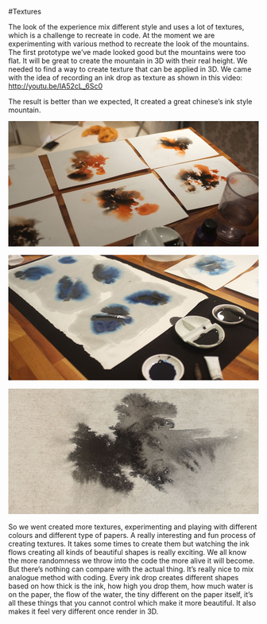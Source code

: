 #Textures

The look of the experience mix different style and uses a lot of textures, which is a challenge to recreate in code. At the moment we are experimenting with various method to recreate the look of the mountains. The first prototype we’ve made looked good but the mountains were too flat. It will be great to create the mountain in 3D with their real height. We needed to find a way to create texture that can be applied in 3D. We came with the idea of recording an ink drop as texture as shown in this video: 
http://youtu.be/IA52cL_6Sc0

The result is better than we expected, It created a great chinese’s ink style mountain.

![Example Image](project_images/Texture_ink/03.JPG?raw=true "Example Image")

![Example Image](project_images/Texture_ink/01.JPG?raw=true "Example Image")

![Example Image](project_images/Texture_ink/inkDrops33.jpg?raw=true "Example Image")

So we went created more textures, experimenting and playing with different colours and different type of papers. A really interesting and fun process of creating textures. It takes some times to create them but watching the ink flows creating all kinds of beautiful shapes is really exciting. We all know the more randomness we throw into the code the more alive it will become. But there’s nothing can compare with the actual thing. It’s really nice to mix analogue method with coding. Every ink drop creates different shapes based on how thick is the ink, how high you drop them, how much water is on the paper, the flow of the water, the tiny different on the paper itself, it’s all these things that you cannot control which make it more beautiful. It also makes it feel very different once render in 3D.
